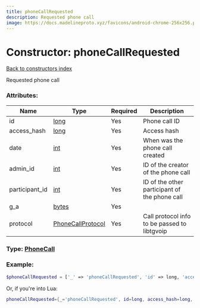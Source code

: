 ```yaml
---
title: phoneCallRequested
description: Requested phone call
image: https://docs.madelineproto.xyz/favicons/android-chrome-256x256.png
---
```

# Constructor: phoneCallRequested  
[Back to constructors index](index.md)



Requested phone call

### Attributes:

| Name     |    Type       | Required | Description |
|----------|---------------|----------|-------------|
|id|[long](../types/long.md) | Yes|Phone call ID|
|access\_hash|[long](../types/long.md) | Yes|Access hash|
|date|[int](../types/int.md) | Yes|When was the phone call created|
|admin\_id|[int](../types/int.md) | Yes|ID of the creator of the phone call|
|participant\_id|[int](../types/int.md) | Yes|ID of the other participant of the phone call|
|g\_a|[bytes](../types/bytes.md) | Yes|
|protocol|[PhoneCallProtocol](../types/PhoneCallProtocol.md) | Yes|Call protocol info to be passed to libtgvoip|



### Type: [PhoneCall](../types/PhoneCall.md)


### Example:

```php
$phoneCallRequested = ['_' => 'phoneCallRequested', 'id' => long, 'access_hash' => long, 'date' => int, 'admin_id' => int, 'participant_id' => int, 'g_a' => 'bytes', 'protocol' => PhoneCallProtocol];
```  


Or, if you're into Lua:

```lua
phoneCallRequested={_='phoneCallRequested', id=long, access_hash=long, date=int, admin_id=int, participant_id=int, g_a='bytes', protocol=PhoneCallProtocol}

```



